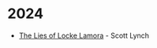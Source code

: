 # 2024

* [The Lies of Locke Lamora](https://www.goodreads.com/book/show/29588376-the-lies-of-locke-lamora) - Scott Lynch
